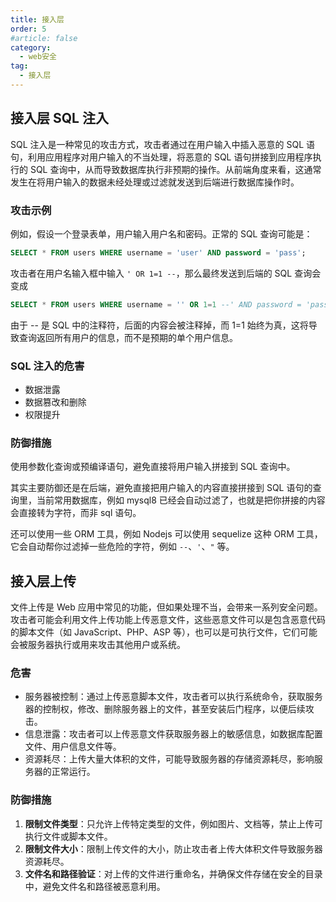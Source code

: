 ```yaml
---
title: 接入层
order: 5
#article: false
category:
  - web安全
tag:
  - 接入层
---
```


## 接入层 SQL 注入

SQL 注入是一种常见的攻击方式，攻击者通过在用户输入中插入恶意的 SQL 语句，利用应用程序对用户输入的不当处理，将恶意的 SQL 语句拼接到应用程序执行的 SQL 查询中，从而导致数据库执行非预期的操作。从前端角度来看，这通常发生在将用户输入的数据未经处理或过滤就发送到后端进行数据库操作时。


### 攻击示例

例如，假设一个登录表单，用户输入用户名和密码。正常的 SQL 查询可能是：

```sql
SELECT * FROM users WHERE username = 'user' AND password = 'pass';
```

攻击者在用户名输入框中输入 `' OR 1=1 --`，那么最终发送到后端的 SQL 查询会变成

```sql
SELECT * FROM users WHERE username = '' OR 1=1 --' AND password = 'pass';
```

由于 -- 是 SQL 中的注释符，后面的内容会被注释掉，而 1=1 始终为真，这将导致查询返回所有用户的信息，而不是预期的单个用户信息。


### SQL 注入的危害

* 数据泄露
* 数据篡改和删除
* 权限提升


### 防御措施

使用参数化查询或预编译语句，避免直接将用户输入拼接到 SQL 查询中。

其实主要防御还是在后端，避免直接把用户输入的内容直接拼接到 SQL 语句的查询里，当前常用数据库，例如 mysql8 已经会自动过滤了，也就是把你拼接的内容会直接转为字符，而非 sql 语句。

还可以使用一些 ORM 工具，例如 Nodejs 可以使用 sequelize 这种 ORM 工具，它会自动帮你过滤掉一些危险的字符，例如 `--`、`'`、`"` 等。


## 接入层上传

文件上传是 Web 应用中常见的功能，但如果处理不当，会带来一系列安全问题。攻击者可能会利用文件上传功能上传恶意文件，这些恶意文件可以是包含恶意代码的脚本文件（如 JavaScript、PHP、ASP 等），也可以是可执行文件，它们可能会被服务器执行或用来攻击其他用户或系统。

### 危害

* 服务器被控制：通过上传恶意脚本文件，攻击者可以执行系统命令，获取服务器的控制权，修改、删除服务器上的文件，甚至安装后门程序，以便后续攻击。
* 信息泄露：攻击者可以上传恶意文件获取服务器上的敏感信息，如数据库配置文件、用户信息文件等。
* 资源耗尽：上传大量大体积的文件，可能导致服务器的存储资源耗尽，影响服务器的正常运行。

### 防御措施

1. **限制文件类型**：只允许上传特定类型的文件，例如图片、文档等，禁止上传可执行文件或脚本文件。
2. **限制文件大小**：限制上传文件的大小，防止攻击者上传大体积文件导致服务器资源耗尽。
3. **文件名和路径验证**：对上传的文件进行重命名，并确保文件存储在安全的目录中，避免文件名和路径被恶意利用。